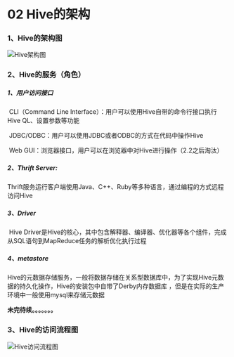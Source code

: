 # 02 Hive的架构

### 1、Hive的架构图

![Hive架构图](https://github.com/msbbigdata/hive/blob/master/images/hive架构图.png)

### 2、Hive的服务（角色）

##### 	1、用户访问接口

​		CLI（Command Line Interface）：用户可以使用Hive自带的命令行接口执行Hive QL、设置参数等功能

​		JDBC/ODBC：用户可以使用JDBC或者ODBC的方式在代码中操作Hive

​		Web GUI：浏览器接口，用户可以在浏览器中对Hive进行操作（2.2之后淘汰）

##### 	2、Thrift Server:

​		Thrift服务运行客户端使用Java、C++、Ruby等多种语言，通过编程的方式远程访问Hive

##### 	3、Driver

​		Hive Driver是Hive的核心，其中包含解释器、编译器、优化器等各个组件，完成从SQL语句到MapReduce任务的解析优化执行过程

##### 	4、metastore

​	Hive的元数据存储服务，一般将数据存储在关系型数据库中，为了实现Hive元数据的持久化操作，Hive的安装包中自带了Derby内存数据库
，但是在实际的生产环境中一般使用mysql来存储元数据	

**未完待续。。。。。。。**			

### 3、Hive的访问流程图

![Hive访问流程图](https://github.com/msbbigdata/hive/blob/master/images/访问流程图.png)